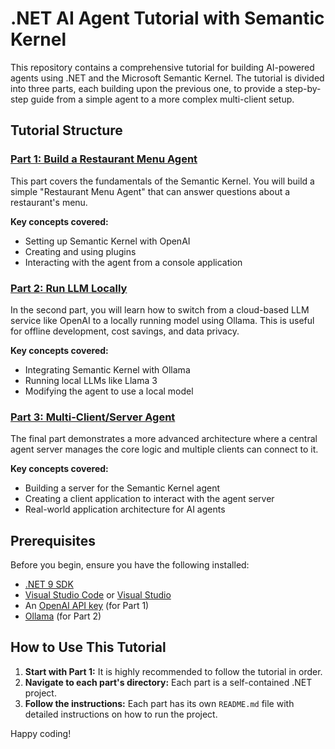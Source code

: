 # .NET AI Agent Tutorial with Semantic Kernel

This repository contains a comprehensive tutorial for building AI-powered agents using .NET and the Microsoft Semantic Kernel. The tutorial is divided into three parts, each building upon the previous one, to provide a step-by-step guide from a simple agent to a more complex multi-client setup.

## Tutorial Structure

### [Part 1: Build a Restaurant Menu Agent](./Part1_Build_Restuarant_Agent/Readme.md)

This part covers the fundamentals of the Semantic Kernel. You will build a simple "Restaurant Menu Agent" that can answer questions about a restaurant's menu.

**Key concepts covered:**
- Setting up Semantic Kernel with OpenAI
- Creating and using plugins
- Interacting with the agent from a console application

### [Part 2: Run LLM Locally](./Part2_Run_LLM_Locally/README.md)

In the second part, you will learn how to switch from a cloud-based LLM service like OpenAI to a locally running model using Ollama. This is useful for offline development, cost savings, and data privacy.

**Key concepts covered:**
- Integrating Semantic Kernel with Ollama
- Running local LLMs like Llama 3
- Modifying the agent to use a local model

### [Part 3: Multi-Client/Server Agent](./Part3_McpServer/README.md)

The final part demonstrates a more advanced architecture where a central agent server manages the core logic and multiple clients can connect to it.

**Key concepts covered:**
- Building a server for the Semantic Kernel agent
- Creating a client application to interact with the agent server
- Real-world application architecture for AI agents

## Prerequisites

Before you begin, ensure you have the following installed:
- [.NET 9 SDK](https://dotnet.microsoft.com/download/dotnet/9.0)
- [Visual Studio Code](https://code.visualstudio.com/) or [Visual Studio](https://visualstudio.microsoft.com/)
- An [OpenAI API key](https://platform.openai.com/account/api-keys) (for Part 1)
- [Ollama](https://ollama.com/) (for Part 2)

## How to Use This Tutorial

1.  **Start with Part 1:** It is highly recommended to follow the tutorial in order.
2.  **Navigate to each part's directory:** Each part is a self-contained .NET project.
3.  **Follow the instructions:** Each part has its own `README.md` file with detailed instructions on how to run the project.

Happy coding! 